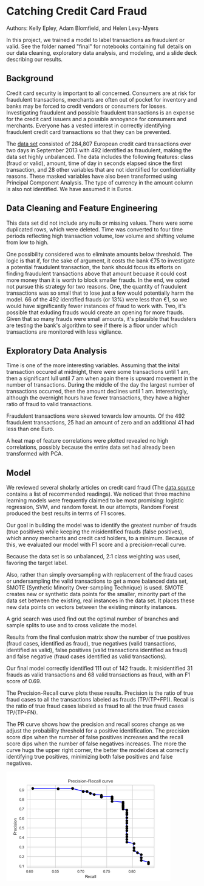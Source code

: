 
# Catching Credit Card Fraud

Authors: Kelly Epley, Adam Blomfield, and Helen Levy-Myers

In this project, we trained a model to label transactions as fraudulent or valid. See the folder named "final" for notebooks containing full details on our data cleaning, exploratory data analysis, and modeling, and a slide deck describing our results. 

## Background

Credit card security is important to all concerned. Consumers are at risk for fraudulent transactions, merchants are often out of pocket for inventory and banks may be forced to credit vendors or consumers for losses. Investigating fraudulent and possible fraudulent transactions is an expense for the credit card issuers and a possible annoyance for consumers and merchants. Everyone has a vested interest in correctly identifying fraudulent credit card transactions so that they can be prevented.

The [data set]('https://www.kaggle.com/mlg-ulb/creditcardfraud') consisted of 284,807 European credit card transactions over two days in September 2013 with 492 identified as fraudulent, making the data set highly unbalanced. The data includes the following features: class (fraud or valid), amount, time of day in seconds  elapsed since the first transaction, and 28 other variables that are not identiified for confidentiality reasons. These masked variables have also been transformed using Principal Component Analysis. The type of currency in the amount column is also not identified. We have assumed it is Euros.

## Data Cleaning and Feature Engineering

This data set did not include any nulls or missing values. There were some duplicated rows, which were deleted. Time was converted to four time periods reflecting high transaction volume, low volume and shifting volume from low to high.

One possibility considered was to eliminate amounts below threshold. The logic is that if, for the sake of argument, it costs the bank €75 to investigate a potential fraudulent transaction, the bank should focus its efforts on finding fraudulent transactions above that amount becuase it could cost more money than it is worth to block smaller frauds. In the end, we opted not pursue this strategy for two reasons. One, the quantity of fraudulent transactions was so small that to lose just a few would potentially harm the model. 66 of the 492 identified frauds (or 13%) were less than €1, so we would have significantly fewer instances of fraud to work with. Two, it's possible that exluding frauds would create an opening for more frauds. Given that so many frauds were small amounts, it's plausible that fraudsters are testing the bank's algorithm to see if there is a floor under which transactions are monitored with less vigilance. 

## Exploratory Data Analysis

Time is one of the more interesting variables. Assuming that the inital transaction occured at midnight, there were some transactions until 1 am, then a significant lull until 7 am when again there is upward movement in the number of transactions. During the middle of the day the largest number of transactions occurred, then the amount declines until 1 am. Interestingly, although the overnight hours have fewer transactions, they have a higher ratio of fraud to valid transactions. 

Fraudulent transactions were skewed towards low amounts. Of the 492 fraudulent transactions, 25 had an amount of zero and an additional 41 had less than one Euro. 

A heat map of feature correlations were plotted revealed no high correlations, possibly because the entire data set had already been transformed with PCA.

## Model

We reviewed several sholarly articles on credit card fraud (The [data source]('https://www.kaggle.com/mlg-ulb/creditcardfraud') contains a list of recommended readings). We noticed that three machine learning models were frequently claimed to be most promising: logistic regression, SVM, and random forest. In our attempts, Random Forest produced the best results in terms of F1 scores.

Our goal in building the model was to identify the greatest number of frauds (true positives) while keeping the misidentified frauds (false positives), which annoy merchants and credit card holders, to a minimum. Because of this, we evaluated our model with F1 score and a precision-recall curve. 

Because the data set is so unbalanced, 2:1 class weighting was used, favoring the target label. 

Also, rather than simply oversampling with replacement of the fraud cases or undersampling the valid transactions to get a more balanced data set, SMOTE (Synthetic Minority Over-sampling Technique) is used. SMOTE creates new or synthetic data points for the smaller, minority part of the data set between the existing, real instances in the data set. It places these new data points on vectors between the existing minority instances. 

A grid search was used find out the optimal number of branches and sample splits to use and to cross validate the model. 

Results from the final confusion matrix show the number of true positives (fraud cases, identified as fraud), true negatives (valid transactions, identified as valid), false positives (valid transactions identified as fraud) and false negative (fraud cases identified as valid transactions). 

Our final model correctly identified 111 out of 142 frauds. It misidentified 31 frauds as valid transactions and 68 valid transactions as fraud, with an F1 score of 0.69. 

The Precision-Recall curve plots these results. Precision is the ratio of true fraud cases to all the transactions labeled as frauds (TP/(TP+FP)). Recall is the ratio of true fraud cases labeled as fraud to all the true fraud cases TP/(TP+FN). 

The PR curve shows how the precision and recall scores change as we adjust the probability threshold for a positive identification. The precision score dips when the number of false positives increases and the recall score dips when the number of false negatives increases. The more the curve hugs the upper right corner, the better the model does at correctly identifying true positives, minimizing both false positives and false negatives.

![precision-recall-curve](reports/figures/pr_curve.png)





 




